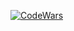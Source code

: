 [![CodeWars](https://www.codewars.com/users/OseiasBeu/badges/large)](https://www.codewars.com/users/OseiasBeu)

